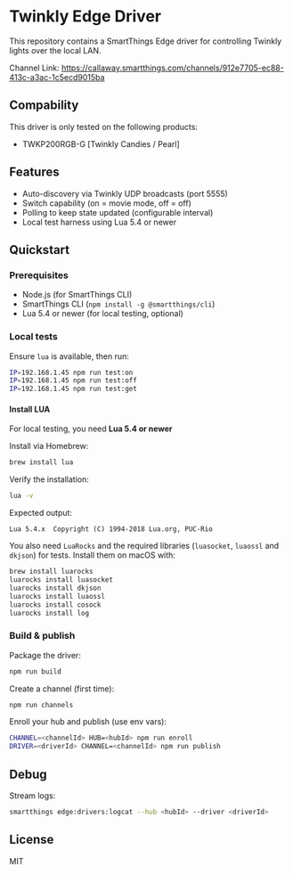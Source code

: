 # Twinkly Edge Driver
This repository contains a SmartThings Edge driver for controlling Twinkly lights over the local LAN.

Channel Link: https://callaway.smartthings.com/channels/912e7705-ec88-413c-a3ac-1c5ecd9015ba

## Compability
This driver is only tested on the following products: 
- TWKP200RGB-G [Twinkly Candies / Pearl]

## Features
- Auto-discovery via Twinkly UDP broadcasts (port 5555)
- Switch capability (on = movie mode, off = off)
- Polling to keep state updated (configurable interval)
- Local test harness using Lua 5.4 or newer

## Quickstart

### Prerequisites
- Node.js (for SmartThings CLI)
- SmartThings CLI (`npm install -g @smartthings/cli`)
- Lua 5.4 or newer (for local testing, optional)

### Local tests
Ensure `lua` is available, then run:

```bash
IP=192.168.1.45 npm run test:on
IP=192.168.1.45 npm run test:off
IP=192.168.1.45 npm run test:get
```
#### Install LUA
For local testing, you need **Lua 5.4 or newer**

Install via Homebrew:
```bash
brew install lua
```

Verify the installation:
```bash
lua -v
```

Expected output:
```
Lua 5.4.x  Copyright (C) 1994-2018 Lua.org, PUC-Rio
```

You also need `LuaRocks` and the required libraries (`luasocket`, `luaossl` and `dkjson`) for tests. Install them on macOS with:

```bash
brew install luarocks
luarocks install luasocket
luarocks install dkjson
luarocks install luaossl
luarocks install cosock
luarocks install log
```

### Build & publish
Package the driver:

```bash
npm run build
```

Create a channel (first time):

```bash
npm run channels
```

Enroll your hub and publish (use env vars):

```bash
CHANNEL=<channelId> HUB=<hubId> npm run enroll
DRIVER=<driverId> CHANNEL=<channelId> npm run publish
```

## Debug
Stream logs:

```bash
smartthings edge:drivers:logcat --hub <hubId> --driver <driverId>
```

## License
MIT
